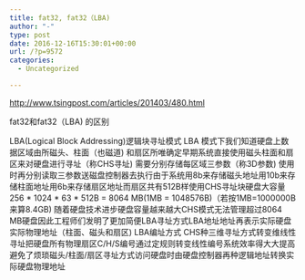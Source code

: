 ```yaml
---
title: fat32, fat32（LBA) 
author: "-"
type: post
date: 2016-12-16T15:30:01+00:00
url: /?p=9572
categories:
  - Uncategorized

---
```

http://www.tsingpost.com/articles/201403/480.html

fat32和fat32（LBA) 的区别
  
LBA(Logical Block Addressing)逻辑块寻址模式 LBA 模式下我们知道硬盘上数据区域由所磁头、柱面（也磁道) 和扇区所唯确定早期系统直接使用磁头柱面和扇区来对硬盘进行寻址（称CHS寻址) 需要分别存储每区域三参数（称3D参数) 使用时再分别读取三参数送磁盘控制器去执行由于系统用8b来存储磁头地址用10b来存储柱面地址用6b来存储扇区地址而扇区共有512B样使用CHS寻址块硬盘大容量256 \* 1024 \* 63 * 512B = 8064 MB(1MB = 1048576B)（若按1MB=1000000B来算8.4GB) 随着硬盘技术进步硬盘容量越来越大CHS模式无法管理超过8064 MB硬盘因此工程师们发明了更加简便LBA寻址方式LBA地址地址再表示实际硬盘实际物理地址（柱面、磁头和扇区) LBA编址方式 CHS种三维寻址方式转变维线性寻址把硬盘所有物理扇区C/H/S编号通过定规则转变线性编号系统效率得大大提高避免了烦琐磁头/柱面/扇区寻址方式访问硬盘时由硬盘控制器再种逻辑地址转换实际硬盘物理地址